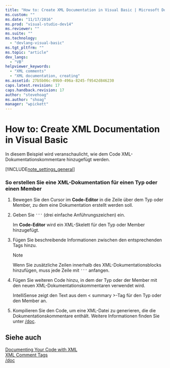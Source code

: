 ```yaml
---
title: "How to: Create XML Documentation in Visual Basic | Microsoft Docs"
ms.custom: ""
ms.date: "11/17/2016"
ms.prod: "visual-studio-dev14"
ms.reviewer: ""
ms.suite: ""
ms.technology: 
  - "devlang-visual-basic"
ms.tgt_pltfrm: ""
ms.topic: "article"
dev_langs: 
  - "VB"
helpviewer_keywords: 
  - "XML comments"
  - "XML documentation, creating"
ms.assetid: 27b5b06c-09b9-496a-8245-f9542d846230
caps.latest.revision: 17
caps.handback.revision: 17
author: "stevehoag"
ms.author: "shoag"
manager: "wpickett"
---
```

# How to: Create XML Documentation in Visual Basic
In diesem Beispiel wird veranschaulicht, wie dem Code XML\-Dokumentationskommentare hinzugefügt werden.  
  
 [!INCLUDE[note_settings_general](../../../csharp/language-reference/compiler-messages/includes/note_settings_general_md.md)]  
  
### So erstellen Sie eine XML\-Dokumentation für einen Typ oder einen Member  
  
1.  Bewegen Sie den Cursor im **Code\-Editor** in die Zeile über dem Typ oder Member, zu dem eine Dokumentation erstellt werden soll.  
  
2.  Geben Sie `'''` \(drei einfache Anführungszeichen\) ein.  
  
     Im **Code\-Editor** wird ein XML\-Skelett für den Typ oder Member hinzugefügt.  
  
3.  Fügen Sie beschreibende Informationen zwischen den entsprechenden Tags hinzu.  
  
    > [!NOTE]
    >  Wenn Sie zusätzliche Zeilen innerhalb des XML\-Dokumentationsblocks hinzufügen, muss jede Zeile mit `'''` anfangen.  
  
4.  Fügen Sie weiteren Code hinzu, in dem der Typ oder der Member mit den neuen XML\-Dokumentationskommentaren verwendet wird.  
  
     IntelliSense zeigt den Text aus dem \< summary \>\-Tag für den Typ oder den Member an.  
  
5.  Kompilieren Sie den Code, um eine XML\-Datei zu generieren, die die Dokumentationskommentare enthält.  Weitere Informationen finden Sie unter [\/doc](../../../visual-basic/reference/command-line-compiler/doc.md).  
  
## Siehe auch  
 [Documenting Your Code with XML](../../../visual-basic/programming-guide/program-structure/documenting-your-code-with-xml.md)   
 [XML Comment Tags](../../../visual-basic/language-reference/xmldoc/recommended-xml-tags-for-documentation-comments.md)   
 [\/doc](../../../visual-basic/reference/command-line-compiler/doc.md)